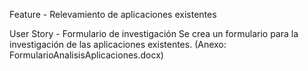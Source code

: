 Feature - Relevamiento de aplicaciones existentes

User Story - Formulario de investigación
Se crea un formulario para la investigación de las aplicaciones existentes.
(Anexo: FormularioAnalisisAplicaciones.docx)